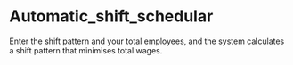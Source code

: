 # Automatic_shift_schedular
Enter the shift pattern and your total employees, and the system calculates a shift pattern that minimises total wages. 
